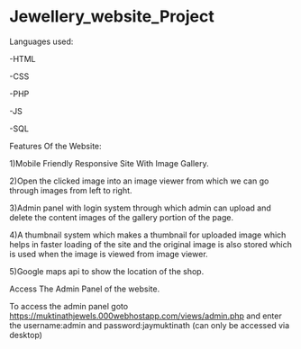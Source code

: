 # Jewellery_website_Project

Languages used:

-HTML

-CSS

-PHP

-JS

-SQL

Features Of the Website:

1)Mobile Friendly Responsive Site With Image Gallery.

2)Open the clicked image into an image viewer from which we can go through images from left to right.

3)Admin panel with login system through which admin can upload and delete the content images of the gallery
portion of the page.

4)A thumbnail system which makes a thumbnail for uploaded image which helps in faster loading of the site
and the original image is also stored which is used when the image is viewed from image viewer.

5)Google maps api to show the location of the shop.

Access The Admin Panel of the website.

To access the admin panel goto https://muktinathjewels.000webhostapp.com/views/admin.php and enter the username:admin and password:jaymuktinath (can only be accessed via desktop)
